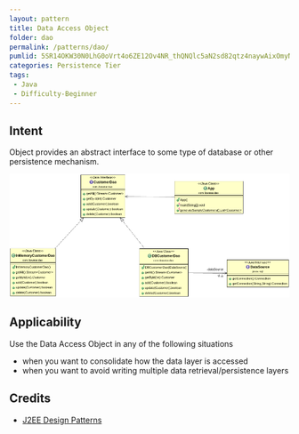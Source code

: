 ```yaml
---
layout: pattern
title: Data Access Object
folder: dao
permalink: /patterns/dao/
pumlid: 5SR14OKW30N0LhG0oVrt4o6ZE12Ov4NR_thQNQlc5aN2sd82qtz4naywAixOmyNoK8WYvT6fjdWOR7JnpLiHhuTkam4nTUhiRwZm847-J64zpUZj3m00
categories: Persistence Tier
tags:
 - Java
 - Difficulty-Beginner
---
```


## Intent
Object provides an abstract interface to some type of database or
other persistence mechanism.

![alt text](etc/dao.png "Data Access Object")

## Applicability
Use the Data Access Object in any of the following situations

* when you want to consolidate how the data layer is accessed
* when you want to avoid writing multiple data retrieval/persistence layers

## Credits

* [J2EE Design Patterns](http://www.amazon.com/J2EE-Design-Patterns-William-Crawford/dp/0596004273/ref=sr_1_2)

